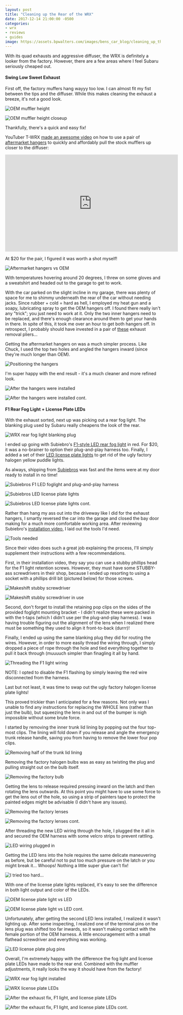 ```yaml
---
layout: post
title: "Cleaning up the Rear of the WRX"
date: 2017-12-14 21:00:00 -0500
categories:
- wrx
- reviews
- guides
image: https://assets.bpwalters.com/images/bens_car_blog/cleaning_up_the_rear_of_the_wrx/wrx_rear_after_mods.jpg
---
```


<span class="is-first-letter">W</span>ith its quad exhausts and aggressive diffuser, the WRX is definitely a looker from the factory.  However, there are a few areas where I feel Subaru seriously cheaped out.

#### Swing Low Sweet Exhaust

First off, the factory muffers hang wayyy too low.  I can almost fit my fist between the tips and the diffuser.  While this makes cleaning the exhaust a breeze, it's not a good look.

![OEM muffler height](https://assets.bpwalters.com/images/bens_car_blog/cleaning_up_the_rear_of_the_wrx/wrx_exhaust_sag_1.jpg)

![OEM muffler height closeup](https://assets.bpwalters.com/images/bens_car_blog/cleaning_up_the_rear_of_the_wrx/wrx_exhaust_sag_2.jpg)

Thankfully, there's a quick and easy fix!

YouTuber T-WRX [made an awesome video](https://www.youtube.com/watch?v=ahLjdKt3oUY) on how to use a pair of [aftermarket hangers](https://www.amazon.com/gp/product/B00N3UP57M) to quickly and affordably pull the stock mufflers up closer to the diffuser:

<iframe width="560" height="315" src="https://www.youtube.com/embed/ahLjdKt3oUY" frameborder="0" allowfullscreen></iframe>

At $20 for the pair, I figured it was worth a shot myself!

![Aftermarket hangers vs OEM](https://assets.bpwalters.com/images/bens_car_blog/cleaning_up_the_rear_of_the_wrx/wrx_exhaust_sag_3.jpg)

With temperatures hovering around 20 degrees, I threw on some gloves and a sweatshirt and headed out to the garage to get to work.

With the car parked on the slight incline in my garage, there was plenty of space for me to shimmy underneath the rear of the car without needing jacks.  Since rubber + cold = hard as hell, I employed my heat gun and a soapy, lubricating spray to get the OEM hangers off.  I found there really isn't any "trick"; you just need to work at it.  Only the two inner hangers need to be replaced, and there's enough clearance around them to get your hands in there.  In spite of this, it took me over an hour to get both hangers off.  In retrospect, I probably should have invested in a pair of [these](https://www.homedepot.com/p/Lisle-Exhaust-Removal-Plier-LIS38350/306763665) exhaust removal pliers...

Getting the aftermarket hangers on was a much simpler process.  Like Chuck, I used the top two holes and angled the hangers inward (since they're much longer than OEM).

![Positioning the hangers](https://assets.bpwalters.com/images/bens_car_blog/cleaning_up_the_rear_of_the_wrx/wrx_exhaust_sag_4.jpg)

I'm super happy with the end result - it's a much cleaner and more refined look.

![After the hangers were installed](https://assets.bpwalters.com/images/bens_car_blog/cleaning_up_the_rear_of_the_wrx/wrx_exhaust_sag_5.jpg)

![After the hangers were installed cont.](https://assets.bpwalters.com/images/bens_car_blog/cleaning_up_the_rear_of_the_wrx/wrx_exhaust_sag_6.jpg)

#### F1 Rear Fog Light + License Plate LEDs

With the exhaust sorted, next up was picking out a rear fog light.  The blanking plug used by Subaru really cheapens the look of the rear.

![WRX rear fog light blanking plug](https://assets.bpwalters.com/images/bens_car_blog/cleaning_up_the_rear_of_the_wrx/wrx_bumper_before_f1_light.jpg)

I ended up going with Subiebro's [F1-style LED rear fog light](http://subiebros.com/f1-style-led-rear-fog-light-red-clear-red-smoked-matte-black/) in red.  For $20, it was a no-brainer to option their plug-and-play harness too.  Finally, I added a set of their [LED license plate lights](http://subiebros.com/subiebros-led-license-plate-lights/) to get rid of the ugly factory halogen yellow puddle lights.

As always, shipping from [Subiebros](https://www.subiebros.com) was fast and the items were at my door ready to install in no time!

![Subiebros F1 LED foglight and plug-and-play harness](https://assets.bpwalters.com/images/bens_car_blog/cleaning_up_the_rear_of_the_wrx/wrx_f1_light.jpg)

![Subiebros LED license plate lights](https://assets.bpwalters.com/images/bens_car_blog/cleaning_up_the_rear_of_the_wrx/wrx_license_plate_led_1.jpg)

![Subiebros LED license plate lights cont.](https://assets.bpwalters.com/images/bens_car_blog/cleaning_up_the_rear_of_the_wrx/wrx_license_plate_led_2.jpg)

Rather than hang my ass out into the driveway like I did for the exhaust hangers, I smartly reversed the car into the garage and closed the bay door making for a much more comfortable working area.  After reviewing Subiebro's [installation video](https://www.youtube.com/watch?v=VmnQe-lbNhE), I laid out the tools I'd need.

![Tools needed](https://assets.bpwalters.com/images/bens_car_blog/cleaning_up_the_rear_of_the_wrx/wrx_f1_light_tools.jpg)

Since their video does such a great job explaining the process, I'll simply supplement their instructions with a few recommendations.

First, in their installation video, they say you can use a stubby phillips head for the F1 light retention screws.  However, they must have some STUBBY-ass screwdrivers in their shop, because I ended up resorting to using a socket with a phillips drill bit (pictured below) for those screws.

![Makeshift stubby screwdriver](https://assets.bpwalters.com/images/bens_car_blog/cleaning_up_the_rear_of_the_wrx/wrx_f1_light_screwdriver.jpg)

![Makeshift stubby screwdriver in use](https://assets.bpwalters.com/images/bens_car_blog/cleaning_up_the_rear_of_the_wrx/wrx_f1_light_screwdriver_use.jpg)

Second, don't forget to install the retaining pop clips on the sides of the provided foglight mounting bracket - I didn't realize these were packed in with the t-taps (which I didn't use per the plug-and-play harness).  I was having trouble figuring out the alignment of the lens when I realized there must be something they used to align it front-to-back (durrr)!

Finally, I ended up using the same blanking plug they did for routing the wires.  However, in order to more easily thread the wiring through, I simply dropped a piece of rope through the hole and tied everything together to pull it back through (muuuuch simpler than finagling it all by hand.

![Threading the F1 light wiring](https://assets.bpwalters.com/images/bens_car_blog/cleaning_up_the_rear_of_the_wrx/wrx_f1_light_wiring.jpg)

NOTE: I opted to disable the F1 flashing by simply leaving the red wire disconnected from the harness.

Last but not least, it was time to swap out the ugly factory halogen license plate lights!

This proved trickier than I anticipated for a few reasons.  Not only was I unable to find any instructions for replacing the WHOLE lens (rather than just the bulb), but squeezing the lens in and out of the bumper is nigh impossible without some brute force.

I started by removing the inner trunk lid lining by popping out the four top-most clips.  The lining will fold down if you release and angle the emergency trunk release handle, saving you from having to remove the lower four pop clips.

![Removing half of the trunk lid lining](https://assets.bpwalters.com/images/bens_car_blog/cleaning_up_the_rear_of_the_wrx/wrx_license_plate_led_trunk_lining.jpg)

Removing the factory halogen bulbs was as easy as twisting the plug and pulling straight out on the bulb itself.

![Removing the factory bulb](https://assets.bpwalters.com/images/bens_car_blog/cleaning_up_the_rear_of_the_wrx/wrx_license_plate_led_bulb.jpg)

Getting the lens to release required pressing inward on the latch and then rotating the lens outwards.  At this point you might have to use some force to get the lens out of the hole, so using a strip of painters tape to protect the painted edges might be advisable (I didn't have any issues).

![Removing the factory lenses](https://assets.bpwalters.com/images/bens_car_blog/cleaning_up_the_rear_of_the_wrx/wrx_license_plate_led_clip.jpg)

![Removing the factory lenses cont.](https://assets.bpwalters.com/images/bens_car_blog/cleaning_up_the_rear_of_the_wrx/wrx_license_plate_led_oem_lens.jpg)

After threading the new LED wiring through the hole, I plugged the it all in and secured the OEM harness with some velcro strips to prevent rattling.

![LED wiring plugged in](https://assets.bpwalters.com/images/bens_car_blog/cleaning_up_the_rear_of_the_wrx/wrx_license_plate_led_wired.jpg)

Getting the LED lens into the hole requires the same delicate maneuvering as before, but be careful not to put too much pressure on the latch or you might break it...  Whoops!  Nothing a little super glue can't fix!

![I tried too hard...](https://assets.bpwalters.com/images/bens_car_blog/cleaning_up_the_rear_of_the_wrx/wrx_license_plate_led_glued.jpg)

With one of the license plate lights replaced, it's easy to see the difference in both light output and color of the LEDs.

![OEM license plate light vs LED](https://assets.bpwalters.com/images/bens_car_blog/cleaning_up_the_rear_of_the_wrx/wrx_license_plate_led_comparison_1.jpg)

![OEM license plate light vs LED cont.](https://assets.bpwalters.com/images/bens_car_blog/cleaning_up_the_rear_of_the_wrx/wrx_license_plate_led_comparison_2.jpg)

Unfortunately, after getting the second LED lens installed, I realized it wasn't lighting up.  After some inspecting, I realized one of the terminal pins on the lens plug was shifted too far inwards, so it wasn't making contact with the female portion of the OEM harness.  A little encouragement with a small flathead screwdriver and everything was working.

![LED license plate plug pins](https://assets.bpwalters.com/images/bens_car_blog/cleaning_up_the_rear_of_the_wrx/wrx_license_plate_led_plug.jpg)

Overall, I'm extremely happy with the difference the fog light and license plate LEDs have made to the rear end.  Combined with the muffler adjustments, it really looks the way it should have from the factory!

![WRX rear fog light installed](https://assets.bpwalters.com/images/bens_car_blog/cleaning_up_the_rear_of_the_wrx/wrx_bumper_after_f1_light.jpg)

![WRX license plate LEDs](https://assets.bpwalters.com/images/bens_car_blog/cleaning_up_the_rear_of_the_wrx/wrx_license_plate_led_after.jpg)

![After the exhaust fix, F1 light, and license plate LEDs](https://assets.bpwalters.com/images/bens_car_blog/cleaning_up_the_rear_of_the_wrx/wrx_rear_after_mods.jpg)

![After the exhaust fix, F1 light, and license plate LEDs cont.](https://assets.bpwalters.com/images/bens_car_blog/cleaning_up_the_rear_of_the_wrx/wrx_rear_after_mods_2.jpg)